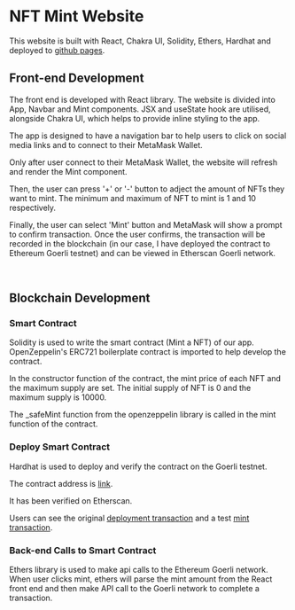 # NFT Mint Website

This website is built with React, Chakra UI, Solidity, Ethers, Hardhat and deployed to [github pages](https://aki-anz.github.io/nft-mint-website/).

## Front-end Development

The front end is developed with React library. The website is divided into App, Navbar and Mint components. JSX and useState hook are utilised, alongside Chakra UI, which helps to provide inline styling to the app.

The app is designed to have a navigation bar to help users to click on social media links and to connect to their MetaMask Wallet.

Only after user connect to their MetaMask Wallet, the website will refresh and render the Mint component.

Then, the user can press '+' or '-' button to adject the amount of NFTs they want to mint. The minimum and maximum of NFT to mint is 1 and 10 respectively. 

Finally, the user can select 'Mint' button and MetaMask will show a prompt to confirm transaction. Once the user confirms, the transaction will be recorded in the blockchain (in our case, I have deployed the contract to Ethereum Goerli testnet) and can be viewed in Etherscan Goerli network.

​
## Blockchain Development

### Smart Contract

Solidity is used to write the smart contract (Mint a NFT) of our app. OpenZeppelin's ERC721 boilerplate contract is imported to help develop the contract.

In the constructor function of the contract, the mint price of each NFT and the maximum supply are set. The initial supply of NFT is 0 and the maximum supply is 10000.

The _safeMint function from the openzeppelin library is called in the mint function of the contract. 

### Deploy Smart Contract

Hardhat is used to deploy and verify the contract on the Goerli testnet.

The contract address is [link](0x325643D885bAA59f99143Ff47891CE9554E6E791).

It has been verified on Etherscan. 

Users can see the original [deployment transaction](0x25981dec4278fec6d00c79452cf581c89256ab88fcdb6868c8544ec93e513787) and a test [mint transaction](0xebe70cdb7ab02dd9a2d6655191de511a2b63a84023fc6cfed73fb14884474e66).

### Back-end Calls to Smart Contract

Ethers library is used to make api calls to the Ethereum Goerli network. When user clicks mint, ethers will parse the mint amount from the React front end and then make API call to the Goerli network to complete a transaction.
